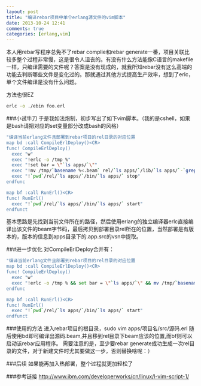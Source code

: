 ```yaml
---
layout: post
title: "编译rebar项目中单个erlang源文件的vim脚本"
date: 2013-10-24 12:41
comments: true
categories: [erlang,vim] 
---
```

本人用rebar写程序总免不了rebar complie和rebar generate一番，项目关联比较多整个过程非常慢，这是很令人沮丧的。有没有什么方法能像C语言的makefile一样，只编译需要的文件呢？答案是没有现成的，就我所知rebar没有这么高端的功能去判断哪些文件是变化过的。那就通过其他方式提高生产效率，想到了erlc，单个文件编译是没有什么问题。
<!-- more -->
方法也很EZ
```bash
erlc -o ./ebin foo.erl
```
###小试牛刀
于是我如法炮制，初步写出了如下vim脚本。（我的是cshell，如果是bash请把对应的set变量部分改成bash的风格）
```bash
"编译当前erlang文件且部署到rebar项目的rel目录的对应位置
map bd :call CompileErlDeploy()<CR>
func! CompileErlDeploy()
  exec "w"
  exec "!erlc -o /tmp %"
  exec "!set bar = \"`ls apps/`\""
  exec "!mv /tmp/`basename %<.beam` rel/`ls apps/`/lib/`ls apps/`-`grep vsn apps/`ls apps/`/src/`ls apps/`.app.src | sed 's/{vsn, \"//g' | sed 's/\"},//g'`/ebin/"
  exec "!`pwd`/rel/`ls apps/`/bin/`ls apps/` stop"
endfunc

map bf :call RunErl()<CR>
func! RunErl()
  exec "!`pwd`/rel/`ls apps/`/bin/`ls apps/` start"
endfunct

```
基本思路是先找到当前文件所在的路径，然后使用erlang的独立编译器erlc直接编译出该文件的beam字节码，最后拷贝到部署目录rel所在的位置，当然部署是有版本的，版本的信息到apps目录下的.app.src的vsn中提取。

###进一步优化
对CompileErlDeploy合并有：
```bash
"编译当前erlang文件且部署到rebar项目的rel目录的对应位置
map bd :call CompileErlDeploy()<CR>
func! CompileErlDeploy()
  exec "w"
  exec "!erlc -o /tmp % && set bar = \"`ls apps/`\" && mv /tmp/`basename %<.beam` rel/`ls apps/`/lib/`ls apps/`-`grep vsn apps/{$bar}/src/{$bar}.app.src | sed 's/{vsn, \"//g' | sed 's/\"},//g'`/ebin/ && `pwd`/rel/`ls apps/`/bin/`ls apps/` stop"
endfunc

map bf :call RunErl()<CR>
func! RunErl()
  exec "!`pwd`/rel/`ls apps/`/bin/`ls apps/` start"
endfunct
```
###使用的方法
进入rebar项目的根目录，sudo vim apps/项目名/src/源码.erl
随后使用bd即可编译出源码.beam,并且移到rel目录下beam应该的位置,而bf则可以启动该rebar应用程序。
需要注意的是，至少要rebar generate成功生成一次rel目录的文件，对于新建文件时尤其要做这一步，否则替换啥呢：）

###后续
如果能再加入热部署，整个过程就更加轻松了

###参考链接
<a href="http://www.ibm.com/developerworks/cn/linux/l-vim-script-1/">http://www.ibm.com/developerworks/cn/linux/l-vim-script-1/</a>

